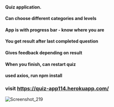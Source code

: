 #### Quiz application.
#### Can choose different categories and levels
#### App is with progress bar - know where you are
#### You get result after last completed question
#### Gives feedback depending on result
#### When you finish, can restart quiz
#### used axios, run npm install 

### visit https://quiz-app114.herokuapp.com/

![Screenshot_219](https://user-images.githubusercontent.com/59258830/122802871-f595c680-d2d6-11eb-85c4-d5b866731666.png)
